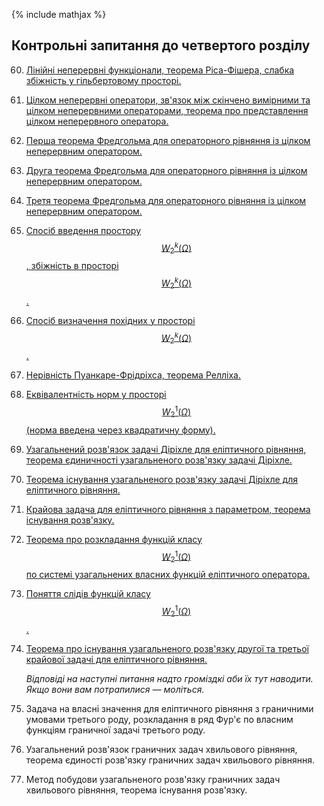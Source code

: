 <!--DEBUG-->

{% include mathjax %}

## Контрольні запитання до четвертого розділу

60. [Лінійні неперервні функціонали, теорема Ріса-Фішера, слабка збіжність у гільбертовому просторі.](lec-28.html#60-лінійні-неперервні-функціонали-теорема-ріса-фішера-слабка-збіжність-у-гільбертовому-просторі)

61. [Цілком неперервні оператори, зв'язок між скінчено вимірними та цілком неперервними операторами, теорема про представлення цілком неперервного оператора.](lec-28.html#61-цілком-неперервні-оператори-звязок-між-скінчено-вимірними-та-цілком-неперервними-операторами-теорема-про-представлення-цілком-неперервного-оператора)

62. [Перша теорема Фредгольма для операторного рівняння із цілком неперервним оператором.](lec-28.html#62-перша-теорема-фредгольма-для-операторного-рівняння-із-цілком-неперервним-оператором)

63. [Друга теорема Фредгольма для операторного рівняння із цілком неперервним оператором.](63-друга-теорема-фредгольма-для-операторного-рівняння-із-цілком-неперервним-оператором)

64. [Третя теорема Фредгольма для операторного рівняння із цілком неперервним оператором.](64-третя-теорема-фредгольма-для-операторного-рівняння-із-цілком-неперервним-оператором)

65. [Спосіб введення простору $$W_2^k (\Omega)$$, збіжність в просторі $$W_2^k (\Omega)$$.](lec-28.html#65-спосіб-введення-простору-w_2k-omega-збіжність-в-просторі-w_2k-omega)

66. [Спосіб визначення похідних у просторі $$W_2^k (\Omega)$$.](lec-28.html#66-спосіб-визначення-похідних-у-просторі-w_2k-omega)

67. [Нерівність Пуанкаре-Фрідріхса, теорема Релліха.](lec-29.html#67-нерівність-пуанкаре-фрідріхса-теорема-релліха)

68. [Еквівалентність норм у просторі $$W_2^1(\Omega)$$ (норма введена через квадратичну форму).](lec-29.html#68-еквівалентність-норм-у-просторі-w_21omega-норма-введена-через-квадратичну-форму)

69. [Узагальнений розв'язок задачі Діріхле для еліптичного рівняння, теорема єдиничності узагальненого розв'язку задачі Діріхле.](lec-29.html#69-узагальнений-розвязок-задачі-діріхле-для-еліптичного-рівняння-теорема-єдиничності-узагальненого-розвязку-задачі-діріхле)

70. [Теорема існування узагальненого розв'язку задачі Діріхле для еліптичного рівняння.](lec-29.html#70-теорема-існування-узагальненого-розвязку-задачі-діріхле-для-еліптичного-рівняння)

71. [Крайова задача для еліптичного рівняння з параметром, теорема існування розв'язку.](lec-30.html#71-крайова-задача-для-еліптичного-рівняння-з-параметром-теорема-існування-розвязку)

72. [Теорема про розкладання функцій класу $$W_2^1 (\Omega)$$ по системі узагальнених власних функцій еліптичного оператора.](lec-30.html#72-теорема-про-розкладання-функцій-класу-w_21-omega-по-системі-узагальнених-власних-функцій-еліптичного-оператора)

73. [Поняття слідів функцій класу $$W_2^1 (\Omega)$$.](lec-30.html#73-поняття-слідів-функцій-класу-w_21-omega)

74. [Теорема про існування узагальненого розв'язку другої та третьої крайової задачі для еліптичного рівняння.](lec-30.html#74-теорема-про-існування-узагальненого-розвязку-другої-та-третьої-крайової-задачі-для-еліптичного-рівняння)

	_Відповіді на наступні питання надто громіздкі аби їх тут наводити. Якщо вони вам потрапилися &mdash; моліться._

75. Задача на власні значення для еліптичного рівняння з граничними умовами третього роду,  розкладання в ряд Фур'є по власним функціям граничної задачі третього роду.

76. Узагальнений розв'язок граничних задач хвильового рівняння, теорема єдиності розв'язку граничних задач хвильового рівняння.

77. Метод побудови узагальненого розв'язку граничних задач хвильового рівняння, теорема існування розв'язку.
